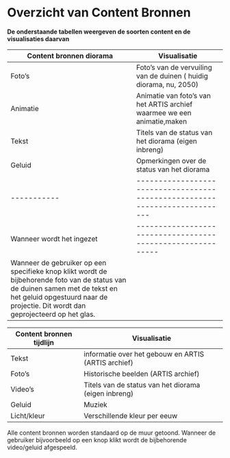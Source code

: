 # Overzicht van Content Bronnen
 **De onderstaande tabellen weergeven de soorten content en de visualisaties daarvan**

| Content bronnen diorama 	| Visualisatie                                                            	|
|----------	|-------------------------------------------------------------------------	|
| Foto’s   	| Foto’s van de vervuiling van de duinen ( huidig diorama, nu, 2050)      	|
| Animatie 	| Animatie van foto’s van het ARTIS archief waarmee we een animatie,maken 	|
| Tekst    	| Titels van de status van het diorama (eigen inbreng)                    	|
| Geluid   	| Opmerkingen over de status van het diorama                              	|
|-----------|---------------------------------------------------------------------------|
| Wanneer wordt het ingezet |-----------------------------------------------------------|
Wanneer de gebruiker op een specifieke knop klikt wordt de bijbehorende foto van de status van de duinen samen met de tekst en het geluid opgestuurd naar de projectie. Dit wordt dan geprojecteerd op het glas. |



| Content bronnen tijdlijn 	| Visualisatie                                             |
|--------------------------	|------------------------------------------------------	   |
| Tekst                    	| informatie over het gebouw en ARTIS (ARTIS archief)     	|
| Foto’s                   	| Historische beelden (ARTIS archief)                   	  |
| Video’s                  	| Titels van de status van het diorama (eigen inbreng)     |
| Geluid                   	| Muziek                                                	  |
| Licht/kleur              	| Verschillende kleur per eeuw                            	|

Alle content bronnen worden standaard op de muur getoond. Wanneer de gebruiker bijvoorbeeld op een knop klikt wordt de bijbehorende video/geluid afgespeeld.
